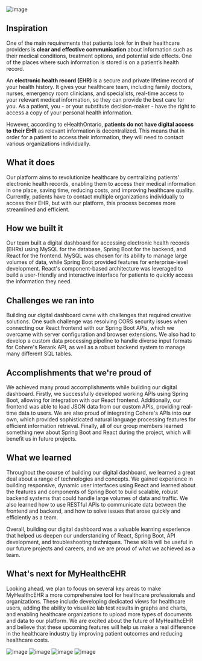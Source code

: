 ![image](https://github.com/Real1236/methacks/assets/58100386/dab00768-fd2c-4dd3-ba90-476a77e6d7e9)

## Inspiration
One of the main requirements that patients look for in their healthcare providers is **clear and effective communication** about information such as their medical conditions, treatment options, and potential side effects. One of the places where such information is stored is on a patient’s health record. 
 
An **electronic health record (EHR)** is a secure and private lifetime record of your health history. It gives your healthcare team, including family doctors, nurses, emergency room clinicians, and specialists, real-time access to your relevant medical information, so they can provide the best care for you. As a patient, you - or your substitute decision-maker - have the right to access a copy of your personal health information. 

However, according to eHealthOntario, **patients do not have digital access to their EHR** as relevant information is decentralized. This means that in order for a patient to access their information, they will need to contact various organizations individually.


## What it does
Our platform aims to revolutionize healthcare by centralizing patients' electronic health records, enabling them to access their medical information in one place, saving time, reducing costs, and improving healthcare quality. Currently, patients have to contact multiple organizations individually to access their EHR, but with our platform, this process becomes more streamlined and efficient.


## How we built it
Our team built a digital dashboard for accessing electronic health records (EHRs) using MySQL for the database, Spring Boot for the backend, and React for the frontend. MySQL was chosen for its ability to manage large volumes of data, while Spring Boot provided features for enterprise-level development. React's component-based architecture was leveraged to build a user-friendly and interactive interface for patients to quickly access the information they need.


## Challenges we ran into
Building our digital dashboard came with challenges that required creative solutions. One such challenge was resolving CORS security issues when connecting our React frontend with our Spring Boot APIs, which we overcame with server configuration and browser extensions. We also had to develop a custom data processing pipeline to handle diverse input formats for Cohere's Rerank API, as well as a robust backend system to manage many different SQL tables.

## Accomplishments that we're proud of
We achieved many proud accomplishments while building our digital dashboard. Firstly, we successfully developed working APIs using Spring Boot, allowing for integration with our React frontend. Additionally, our frontend was able to load JSON data from our custom APIs, providing real-time data to users. We are also proud of integrating Cohere's APIs into our own, which provided sophisticated natural language processing features for efficient information retrieval. Finally, all of our group members learned something new about Spring Boot and React during the project, which will benefit us in future projects. 

## What we learned
Throughout the course of building our digital dashboard, we learned a great deal about a range of technologies and concepts. We gained experience in building responsive, dynamic user interfaces using React and learned about the features and components of Spring Boot to build scalable, robust backend systems that could handle large volumes of data and traffic. We also learned how to use RESTful APIs to communicate data between the frontend and backend, and how to solve issues that arose quickly and efficiently as a team.

Overall, building our digital dashboard was a valuable learning experience that helped us deepen our understanding of React, Spring Boot, API development, and troubleshooting techniques. These skills will be useful in our future projects and careers, and we are proud of what we achieved as a team.

## What's next for MyHealthcEHR
Looking ahead, we plan to focus on several key areas to make MyHealthcEHR a more comprehensive tool for healthcare professionals and organizations. These include developing dedicated views for healthcare users, adding the ability to visualize lab test results in graphs and charts, and enabling healthcare organizations to upload more types of documents and data to our platform. We are excited about the future of MyHealthcEHR and believe that these upcoming features will help us make a real difference in the healthcare industry by improving patient outcomes and reducing healthcare costs.

![image](https://github.com/Real1236/methacks/assets/58100386/c9c6e208-b783-42f2-a92c-fccc35141e3c)
![image](https://github.com/Real1236/methacks/assets/58100386/fddf49d9-3551-4adf-af7c-f479c71edd76)
![image](https://github.com/Real1236/methacks/assets/58100386/5afb5582-41ba-4ed9-8709-95c66f52595a)
![image](https://github.com/Real1236/methacks/assets/58100386/ef057c9b-b736-4982-8e13-901a18c59bd9)
